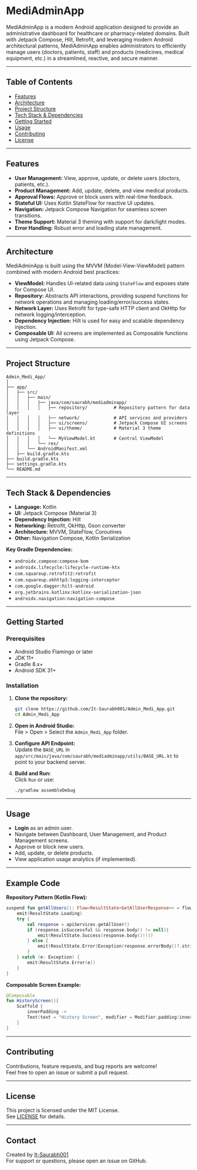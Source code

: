 # MediAdminApp

MediAdminApp is a modern Android application designed to provide an administrative dashboard for healthcare or pharmacy-related domains. Built with Jetpack Compose, Hilt, Retrofit, and leveraging modern Android architectural patterns, MediAdminApp enables administrators to efficiently manage users (doctors, patients, staff) and products (medicines, medical equipment, etc.) in a streamlined, reactive, and secure manner.

---

## Table of Contents

- [Features](#features)
- [Architecture](#architecture)
- [Project Structure](#project-structure)
- [Tech Stack & Dependencies](#tech-stack--dependencies)
- [Getting Started](#getting-started)
- [Usage](#usage)
- [Contributing](#contributing)
- [License](#license)

---

## Features

- **User Management:** View, approve, update, or delete users (doctors, patients, etc.).
- **Product Management:** Add, update, delete, and view medical products.
- **Approval Flows:** Approve or block users with real-time feedback.
- **Stateful UI:** Uses Kotlin StateFlow for reactive UI updates.
- **Navigation:** Jetpack Compose Navigation for seamless screen transitions.
- **Theme Support:** Material 3 theming with support for dark/light modes.
- **Error Handling:** Robust error and loading state management.

---

## Architecture

MediAdminApp is built using the MVVM (Model-View-ViewModel) pattern combined with modern Android best practices:

- **ViewModel:** Handles UI-related data using `StateFlow` and exposes state for Compose UI.
- **Repository:** Abstracts API interactions, providing suspend functions for network operations and managing loading/error/success states.
- **Network Layer:** Uses Retrofit for type-safe HTTP client and OkHttp for network logging/interception.
- **Dependency Injection:** Hilt is used for easy and scalable dependency injection.
- **Composable UI:** All screens are implemented as Composable functions using Jetpack Compose.

---

## Project Structure

```
Admin_Medi_App/
│
├── app/
│   ├── src/
│   │   ├── main/
│   │   │   ├── java/com/saurabh/mediadminapp/
│   │   │   │   ├── repository/          # Repository pattern for data layer
│   │   │   │   ├── network/             # API services and providers
│   │   │   │   ├── ui/screens/          # Jetpack Compose UI screens
│   │   │   │   ├── ui/theme/            # Material 3 theme definitions
│   │   │   │   └── MyViewModel.kt       # Central ViewModel
│   │   │   └── res/
│   │   └── AndroidManifest.xml
│   ├── build.gradle.kts
├── build.gradle.kts
├── settings.gradle.kts
└── README.md
```

---

## Tech Stack & Dependencies

- **Language:** Kotlin
- **UI:** Jetpack Compose (Material 3)
- **Dependency Injection:** Hilt
- **Networking:** Retrofit, OkHttp, Gson converter
- **Architecture:** MVVM, StateFlow, Coroutines
- **Other:** Navigation Compose, Kotlin Serialization

**Key Gradle Dependencies:**
- `androidx.compose:compose-bom`
- `androidx.lifecycle:lifecycle-runtime-ktx`
- `com.squareup.retrofit2:retrofit`
- `com.squareup.okhttp3:logging-interceptor`
- `com.google.dagger:hilt-android`
- `org.jetbrains.kotlinx:kotlinx-serialization-json`
- `androidx.navigation:navigation-compose`

---

## Getting Started

### Prerequisites

- Android Studio Flamingo or later
- JDK 11+
- Gradle 8.x+
- Android SDK 31+

### Installation

1. **Clone the repository:**
   ```bash
   git clone https://github.com/It-Saurabh001/Admin_Medi_App.git
   cd Admin_Medi_App
   ```

2. **Open in Android Studio:**  
   File > Open > Select the `Admin_Medi_App` folder.

3. **Configure API Endpoint:**  
   Update the `BASE_URL` in `app/src/main/java/com/saurabh/mediadminapp/utils/BASE_URL.kt` to point to your backend server.

4. **Build and Run:**  
   Click `Run` or use:
   ```bash
   ./gradlew assembleDebug
   ```

---

## Usage

- **Login** as an admin user.
- Navigate between Dashboard, User Management, and Product Management screens.
- Approve or block new users.
- Add, update, or delete products.
- View application usage analytics (if implemented).

---

## Example Code

**Repository Pattern (Kotlin Flow):**
```kotlin
suspend fun getAllUsers(): Flow<ResultState<GetAllUserResponse>> = flow {
    emit(ResultState.Loading)
    try {
        val response = apiServices.getAllUser()
        if (response.isSuccessful && response.body() != null){
            emit(ResultState.Success(response.body()!!))
        } else {
            emit(ResultState.Error(Exception(response.errorBody()?.string())))
        }
    } catch (e: Exception) {
        emit(ResultState.Error(e))
    }
}
```

**Composable Screen Example:**
```kotlin
@Composable
fun HistoryScreen(){
    Scaffold {
        innerPadding ->
        Text(text = "History Screen", modifier = Modifier.padding(innerPadding))
    }
}
```

---

## Contributing

Contributions, feature requests, and bug reports are welcome!  
Feel free to open an issue or submit a pull request.

---

## License

This project is licensed under the MIT License.  
See [LICENSE](LICENSE) for details.

---

## Contact

Created by [It-Saurabh001](https://github.com/It-Saurabh001)  
For support or questions, please open an issue on GitHub.
